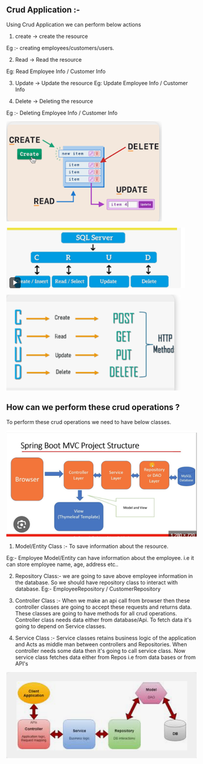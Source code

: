 ## Crud Application :- 

Using Crud Application we can perform below actions 

1) create -> create the resource

Eg :- creating employees/customers/users.

2) Read -> Read the resource

Eg: Read Employee Info / Customer Info

3) Update -> Update the resource
   Eg: Update Employee Info / Customer Info

4) Delete -> Deleting the resource

Eg :- Deleting Employee Info / Customer Info


![img_2.png](img_2.png)

![img_3.png](img_3.png)

![img_4.png](img_4.png)



## How can we perform these crud operations ?
To perform these crud operations we need to have below classes.

![img_1.png](img_1.png)

1) Model/Entity Class :-  To save information about the resource. 

Eg:- Employee Model/Entity can have information about the employee.
   i.e it can store employee name, age, address etc..
   
2) Repository Class:-  we are going to save above employee 
information in the database. So we should have repository class to interact with database.
Eg:- EmployeeRepository / CustomerRepository
   
3) Controller Class :- When we make an api call from browser
   then these controller classes are going to accept these requests and returns data.
   These classes are going to have methods for all crud operations.
   Controller class needs data either from database/Api.
   To fetch data it's going to depend on Service classes.
   
4) Service Class :- Service classes retains business logic of the application and Acts as middle man between
controllers and Repositories. When controller needs some data then it's going to call service class.
   Now service class fetches data either from Repos i.e from data bases
   or from API's

![img.png](img.png)
